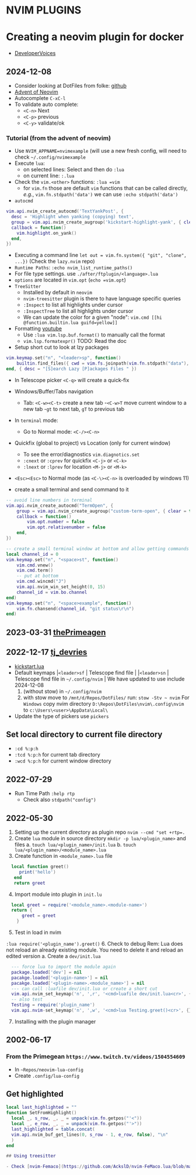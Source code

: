 # NVIM PLUGINS

# Creating a neovim plugin for docker

- [DeveloperVoices](https://www.youtube.com/watch?v=HXABdG3xJW4)

## 2024-12-08

- Consider looking at DotFiles from folke: [github](https://github.com/folke/dot)
- [Advent of Neovim](https://www.youtube.com/watch?v=TQn2hJeHQbM)
- Autocomplete `C-xC-l`
- To validate auto complete:
  - `<C-n>` Next
  - `<C-p>` previous
  - `<C-y>` validate/ok

### Tutorial (from the advent of neovim)

- Use `NVIM_APPNAME=nvimexample`
(will use a new fresh config, will need to check `~/.config/nvimexample`
- Execute `lua`:
  - on selected lines: Select and then do `:lua`
  - on current line: `:.lua`
- Check the `vim.<other>` functions: `:lua =vim`
  - for `vim.fn` those are default `vim` functions that can be called directly,
  _e.g._, `vim.fn.stdpath('data')` we can use `:echo stdpath('data')`
- `autocmd`

```lua
vim.api.nvim_create_autocmd('TextYankPost', {
  desc = 'Highlight when yanking (copying) text',
  group = vim.api.nvim_create_augroup('kickstart-highlight-yank', { clear = true }),
  callback = function()
    vim.highlight.on_yank()
  end,
})
```

- Executing a command line `let out = vim.fn.system({ "git", "clone", ...})`
(Check the `lazy.nvim` repo)
- `Runtime Paths`: `:echo nvim_list_runtime_paths()`
- For file type settings. use `./after/ftplugin/<language>.lua`
- `options` are located in `vim.opt` (`echo =vim.opt`)
- `TreeSitter`
  - Installed by default in `neovim`
  - `nvim-treesitter` plugin is there to have language specific queries
  - `:Inspect` to list all highlights under cursor
  - `:InspectTree` to list all highlights under cursor
  - We can update the color for a given "node":
 `vim.cmd [[hi @function.builtin.lua guifd=yellow]]`
- Formatting [youtube](https://www.youtube.com/watch?v=mEqqkHLhlGY)
  - Use `:lua vim.lsp.buf.format()` to manually call the format
  - `vim.lsp.formatexpr()` TODO: Read the doc
- Setup short cut to look at lzy packages

```lua
vim.keymap.set("n", "<leader>sp", function()
    builtin.find_files({ cwd = vim.fs.joinpath(vim.fn.stdpath("data"), "lazy") })
end, { desc = "[S]earch Lazy [P]ackages Files " })
```

- In Telescope picker `<C-q>` will create a quick-fix
- Windows/Buffer/Tabs navigation
  - Tab: `<C-w><C-t>` create a new tab
  -`<C-w>T` move current window to a new tab
  -`gt` to next tab, `gT` to previous tab

- In `terminal` mode:
  - Go to Normal mode: `<C-/><C-n>`
- Quickfix (global to project) vs Location (only for current window)
  - To see the error/diagnostics `vim.diagnotics.set`
  - `:cnext` or `:cprev` for quickfix `<C-j>` or `<C-k>`
  - `:lnext` or `:lprev` for location `<M-j>` or `<M-k>`
- `<Esc><Esc>` to Normal mode (as `<C-\><C-n>` is overloaded by windows 11)

- create a small terminal and send command to it

```lua
-- avoid line numbers in terminal
vim.api.nvim_create_autocmd("TermOpen", {
	group = vim.api.nvim_create_augroup("custom-term-open", { clear = true }),
	callback = function()
		vim.opt.number = false
		vim.opt.relativenumber = false
	end,
})

-- create a small terminal window at bottom and allow getting commands without being in the terminal
local channel_id = 0
vim.keymap.set("n", "<space>st", function()
	vim.cmd.vnew()
	vim.cmd.term()
	-- put at bottom
	vim.cmd.wincmd("J")
	vim.api.nvim_win_set_height(0, 15)
	channel_id = vim.bo.channel
end)
vim.keymap.set("n", "<space>example", function()
	vim.fn.chansend(channel_id, "git status\r\n")
end)
```
  ## 2023-03-31 [thePrimeagen](https://youtube.com/)

## 2022-12-17 [tj_devries](https://youtube.com/)

- [kickstart.lua](https://github.com/nvim-lua/kickstart.nvim)
- Default keymaps
 |`<leader>sf` | Telescope find file |
 |`<leader>sn` | Telescope find file in `~/.config/nvim` |
We have updated to use include 2024-12-08
  1. (without stow) in `~/.config/nvim`
  2. with stow move to `/mnt/d/Repos/DotFiles/` run: `stow -Stv ~ nvim`
For `Windows` copy nvim directory `D:\Repos\DotFiles\nvim\.config\nvim` to `c:\Users\<user>\AppData\Local\`
- Update the type of pickers use `pickers`

## Set local directory to current file directory

- `:cd %:p:h`
- `:tcd %:p:h` for current tab directory
- `:wcd %:p:h` for current window directory

## 2022-07-29

- Run Time Path `:help rtp`
  - Check also `stdpath("config")`

## 2022-05-30

1. Setting up the current directory as plugin repo `nvim --cmd "set +rtp=.`
2. Create `lua` module in source directory `mkdir -p lua/<plugin_name>` and files
  a. `touch lua/<plugin_name>/init.lua`
  b. `touch lua/<plugin_name>/<module_name>.lua`
3. Create function in `<module_name>.lua` file

  ``` lua
    local function greet()
       print('hello')
     end
     return greet
  ```

4. Import module into plugin in `init.lu`

``` lua
  local greet = require('<module_name>.<module-name>')
  return {
      greet = greet
    }
```

5. Test in load in nvim

`:lua require('<plugin_name').greet()`
6. Check to debug
Rem: Lua does not reload an already existing module.
You need to delete it and reload an edited version
  a. Create a `dev/init.lua`

``` lua
  --- force lua to import the module again
  package.loaded['dev'] = nil
  pacakge.loaded['<plugin-name>'] = nil
  pacakge.loaded['<plugin-name>.<module_name>'] = nil
  --- can call :luafile dev/init.lua or create a short cut
  vim.api.nvim_set_keymap('n', ',r', '<cmd>luafile dev/init.lua<cr>', {})
  -- also test
  Testing = require('plugin_name')
  vim.api.nvim-set_keymap('n', ',w', '<cmd>lua Testing.greet()<cr>', {})
```

7. Installing with the plugin manager

## 2002-06-17

### From the Primegean  `https://www.twitch.tv/videos/1504554609`

- In `~Repos/neovim-lua-config`
- Create `.config/lua-config`

## Get highlighted

``` lua
local last_highlighted = ""
function SetFromHighlight()
  local _, s_row, _, _ = unpack(vim.fn.getpos("'<"))
  local _, e_row, _, _ = unpack(vim.fn.getpos("'>"))
  last_highlighted = table.concat(
  vim.api.nvim_buf_get_lines(0, s_row - 1, e_row, false), "\n"
  )
end

## Using treesitter

- Check [nvim-Femaco](https://github.com/AckslD/nvim-FeMaco.lua/blob/main/lua/femaco/edit.lua)
